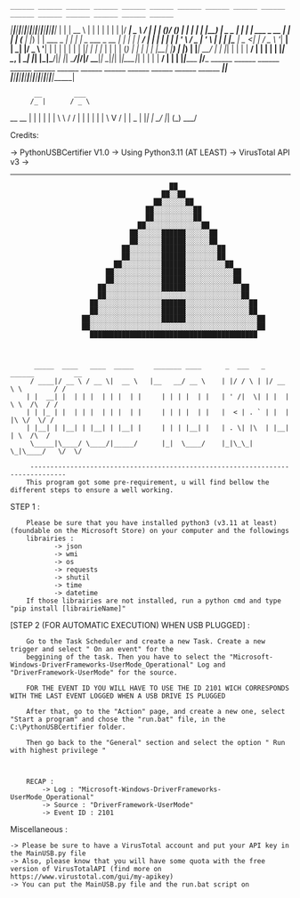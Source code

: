 

                                                                                                                      
                                                                                                                      
    ______ ______ ______ ______ ______ ______ ______ ______ ______ ______ ______ ______ ______ ______ ______ ______   
  _|______|______|______|______|______|______|______|______|______|______|______|______|______|______|______|______|_ 
 | |  |  __ \          | |   | |                 | |  | |/ ____|  _ \ / ____|        | | (_)/ _(_)                 | |
 | |  | |__) |  _   _  | |_  | |__   ___  _ __   | |  | | (___ | |_) | |     ___ _ __| |_ _| |_ _  ___ _ __        | |
 | |  |  ___/  | | | | | __| | '_ \ / _ \| '_ \  | |  | |\___ \|  _ <| |    / _ \ '__| __| |  _| |/ _ \ '__|       | |
 | |  | |      | |_| | | |_  | | | | (_) | | | | | |__| |____) | |_) | |___|  __/ |  | |_| | | | |  __/ |          | |
 | |  |_|       \__, |  \__| |_| |_|\___/|_| |_|  \____/|_____/|____/ \_____\___|_|   \__|_|_| |_|\___|_|          | |
 | |             __/ |                                                                                             | |
 |_|______ _____|___/___ ______ ______ ______ ______ ______ ______ ______ ______ ______ ______ ______ ______ ______|_|
   |______|______|______|______|______|______|______|______|______|______|______|______|______|______|______|______|  

          __        ___  
         /_ |      / _ \ 
 __   __  | |     | | | |
 \ \ / /  | |     | | | |
  \ V /   | |  _  | |_| |
   \_/    |_| (_)  \___/ 
                         
Credits:

-> PythonUSBCertifier V1.0
-> Using Python3.11 (AT LEAST)
-> VirusTotal API v3
-> 

------------------------------------------                                                                   
                                                                                        
                                            ██                                          
                                          ██░░██                              
                                        ██░░░░░░██                               
                                      ██░░░░░░░░░░██                                    
                                      ██░░░░░░░░░░██                                    
                                    ██░░░░░░░░░░░░░░██                                  
                                  ██░░░░░░██████░░░░░░██                                
                                  ██░░░░░░██████░░░░░░██                                
                                ██░░░░░░░░██████░░░░░░░░██                              
                                ██░░░░░░░░██████░░░░░░░░██                              
                              ██░░░░░░░░░░██████░░░░░░░░░░██                            
                            ██░░░░░░░░░░░░██████░░░░░░░░░░░░██                          
                            ██░░░░░░░░░░░░██████░░░░░░░░░░░░██                          
                          ██░░░░░░░░░░░░░░██████░░░░░░░░░░░░░░██                        
                          ██░░░░░░░░░░░░░░░░░░░░░░░░░░░░░░░░░░██                        
                        ██░░░░░░░░░░░░░░░░██████░░░░░░░░░░░░░░░░██                      
                        ██░░░░░░░░░░░░░░░░██████░░░░░░░░░░░░░░░░██                      
                      ██░░░░░░░░░░░░░░░░░░██████░░░░░░░░░░░░░░░░░░██                    
                      ██░░░░░░░░░░░░░░░░░░░░░░░░░░░░░░░░░░░░░░░░░░██                    
                        ██████████████████████████████████████████                      



          _____  ____   ____  _____     _______ ____      _  ___   _  ______          __
         / ____|/ __ \ / __ \|  __ \   |__   __/ __ \    | |/ / \ | |/ __ \ \        / /
        | |  __| |  | | |  | | |  | |     | | | |  | |   | ' /|  \| | |  | \ \  /\  / / 
        | | |_ | |  | | |  | | |  | |     | | | |  | |   |  < | . ` | |  | |\ \/  \/ /  
        | |__| | |__| | |__| | |__| |     | | | |__| |   | . \| |\  | |__| | \  /\  /   
         \_____|\____/ \____/|_____/      |_|  \____/    |_|\_\_| \_|\____/   \/  \/                                                                               
                                                                                 
         -------------------------------------------------------------------------------
        This program got some pre-requirement, u will find bellow the different steps to ensure a well working.                                                     
                                                                                      
STEP 1 : 
        
        Please be sure that you have installed python3 (v3.11 at least) (foundable on the Microsoft Store) on your computer and the followings         
        librairies :                                                                                           
               -> json                                                                
               -> wmi                                                                 
               -> os                                                                  
               -> requests                                                            
               -> shutil                                                              
               -> time                                                                
               -> datetime                                                            
        If those librairies are not installed, run a python cmd and type "pip install [librairieName]"                                               
                                                       
                                              
[STEP 2 (FOR AUTOMATIC EXECUTION) WHEN USB PLUGGED] : 
        
        Go to the Task Scheduler and create a new Task. Create a new trigger and select " On an event" for the 
        beggining of the task. Then you have to select the "Microsoft-Windows-DriverFrameworks-UserMode_Operational" Log and "DriverFramework-UserMode" for the source.
        
        FOR THE EVENT ID YOU WILL HAVE TO USE THE ID 2101 WICH CORRESPONDS WITH THE LAST EVENT LOGGED WHEN A USB DRIVE IS PLUGGED
        
        After that, go to the "Action" page, and create a new one, select "Start a program" and chose the "run.bat" file, in the C:\PythonUSBCertifier folder.

        Then go back to the "General" section and select the option " Run with highest privilege " 

        

        RECAP : 
            -> Log : "Microsoft-Windows-DriverFrameworks-UserMode_Operational"
            -> Source : "DriverFramework-UserMode"
            -> Event ID : 2101
        
Miscellaneous : 

    -> Please be sure to have a VirusTotal account and put your API key in the MainUSB.py file
    -> Also, please know that you will have some quota with the free version of VirusTotalAPI (find more on https://www.virustotal.com/gui/my-apikey)
    -> You can put the MainUSB.py file and the run.bat script on                                                                                                        

 
                                                                                                        
                                                                                                        



                                                         

                                                                                                                     
                                                                                                                      


